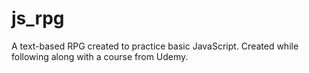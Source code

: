 # js_rpg
A text-based RPG created to practice basic JavaScript. Created while following along with a course from Udemy. 
